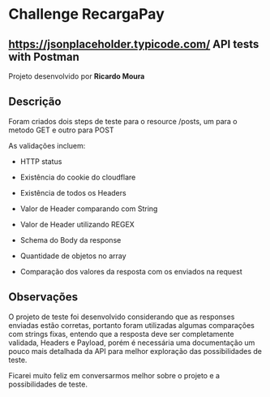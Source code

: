 # Challenge RecargaPay
## https://jsonplaceholder.typicode.com/ API tests with Postman

Projeto desenvolvido por **Ricardo Moura**

## Descrição
Foram criados dois steps de teste para o resource /posts, um para o metodo GET e outro para POST

As validações incluem:

- HTTP status

- Existência do cookie do cloudflare

- Existência de todos os Headers 

- Valor de Header comparando com String

- Valor de Header utilizando REGEX

- Schema do Body da response

- Quantidade de objetos no array

- Comparação dos valores da resposta com os enviados na request

## Observações
O projeto de teste foi desenvolvido considerando que as responses enviadas estão corretas, portanto foram utilizadas algumas comparações com strings fixas, entendo que a resposta deve ser completamente validada, Headers e Payload, porém é necessária uma documentação um pouco mais detalhada da API para melhor exploração das possibilidades de teste.

Ficarei muito feliz em conversarmos melhor sobre o projeto e a possibilidades de teste.
